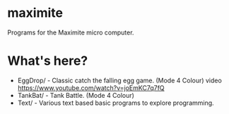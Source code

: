 maximite
========

Programs for the Maximite micro computer.

What's here?
============
* EggDrop/ - Classic catch the falling egg game. (Mode 4 Colour) 
    video https://www.youtube.com/watch?v=joEmKC7q7fQ
* TankBat/ - Tank Battle. (Mode 4 Colour)
* Text/ - Various text based basic programs to explore programming. 

